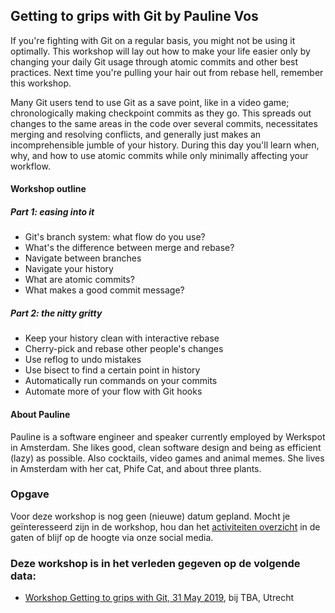 <h2>Getting to grips with Git by Pauline Vos</h2>
<p>If you're fighting with Git on a regular basis, you might not be using it optimally. This workshop will lay out how to make your life easier only by changing your daily Git usage through atomic commits and other best practices. Next time you're pulling your hair out from rebase hell, remember this workshop.</p>
<p>Many Git users tend to use Git as a save point, like in a video game; chronologically making checkpoint commits as they go. This spreads out changes to the same areas in the code over several commits, necessitates merging and resolving conflicts, and generally just makes an incomprehensible jumble of your history. During this day you'll learn when, why, and how to use atomic commits while only minimally affecting your workflow.</p>
<h4>Workshop outline</h4>
<h5>Part 1: easing into it</h5>
<ul>
<li>Git's branch system: what flow do you use?</li>
<li>What's the difference between merge and rebase?</li>
<li>Navigate between branches</li>
<li>Navigate your history</li>
<li>What are atomic commits?</li>
<li>What makes a good commit message?</li>
</ul>
<h5>Part 2: the nitty gritty</h5>
<ul>
<li>Keep your history clean with interactive rebase</li>
<li>Cherry-pick and rebase other people's changes</li>
<li>Use reflog to undo mistakes</li>
<li>Use bisect to find a certain point in history</li>
<li>Automatically run commands on your commits</li>
<li>Automate more of your flow with Git hooks</li>
</ul>
<h4>About Pauline</h4>
<p>Pauline is a software engineer and speaker currently employed by Werkspot in Amsterdam. She likes good, clean software design and being as efficient (lazy) as possible. Also cocktails, video games and animal memes. She lives in Amsterdam with her cat, Phife Cat, and about three plants.</p>
<h3>Opgave</h3>
<p>Voor deze workshop is nog geen (nieuwe) datum gepland. Mocht je geïnteresseerd zijn in de workshop, hou dan het <a href="/nl/activiteiten/">activiteiten overzicht</a> in de gaten of blijf op de hoogte via onze social media.</p>
<h3>Deze workshop is in het verleden gegeven op de volgende data: </h3>
<ul>
<li><a href="/nl/workshop-archief/getting-to-grips-with-git/workshop-getting-to-grips-with-git-31-may-2019">Workshop Getting to grips with Git, 31 May 2019</a>, bij TBA, Utrecht</li>
</ul>

